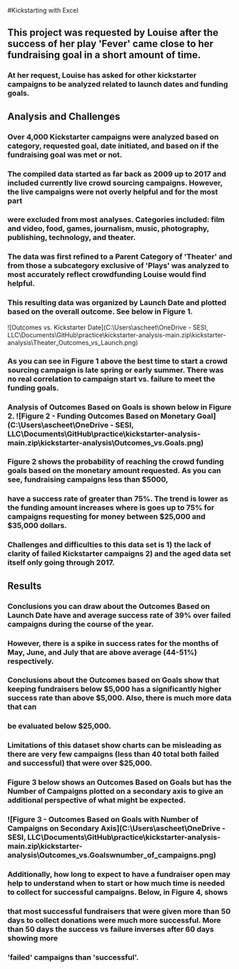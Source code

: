 #Kickstarting with Excel

## This project was requested by Louise after the success of her play 'Fever' came close to her fundraising goal in a short amount of time.

###  At her request, Louise has asked for other kickstarter campaigns to be analyzed related to launch dates and funding goals.

## Analysis and Challenges

### Over 4,000 Kickstarter campaigns were analyzed based on category, requested goal, date initiated, and based on if the fundraising goal was met or not.
### The compiled data started as far back as 2009 up to 2017 and included currently live crowd sourcing campaigns. However, the live campaigns were not overly helpful and for the most part
### were excluded from most analyses.  Categories included: film and video, food, games, journalism, music, photography, publishing, technology, and theater.

### The data was first refined to a Parent Category of 'Theater' and from those a subcategory exclusive of 'Plays' was analyzed to most accurately reflect crowdfunding Louise would find helpful.
### This resulting data was organized by Launch Date and plotted based on the overall outcome.  See below in Figure 1.
![Outcomes vs. Kickstarter Date](C:\Users\ascheet\OneDrive - SESI, LLC\Documents\GitHub\practice\kickstarter-analysis-main.zip\kickstarter-analysis\Theater_Outcomes_vs_Launch.png)
### As you can see in Figure 1 above the best time to start a crowd sourcing campaign is late spring or early summer.  There was no real correlation to campaign start vs. failure to meet the funding goals.



### Analysis of Outcomes Based on Goals is shown below in Figure 2. ![Figure 2 - Funding Outcomes Based on Monetary Goal](C:\Users\ascheet\OneDrive - SESI, LLC\Documents\GitHub\practice\kickstarter-analysis-main.zip\kickstarter-analysis\Outcomes_vs.Goals.png)
### Figure 2 shows the probability of reaching the crowd funding goals based on the monetary amount requested.  As you can see, fundraising campaigns less than $5000, 
### have a success rate of greater than 75%.  The trend is lower as the funding amount increases where is goes up to 75% for campaigns requesting for money between $25,000 and $35,000 dollars.

### Challenges and difficulties to this data set is 1) the lack of clarity of failed Kickstarter campaigns 2) and the aged data set itself only going through 2017.  
## Results

### Conclusions you can draw about the Outcomes Based on Launch Date have and average success rate of 39% over failed campaigns during the course of the year.  
### However, there is a spike in success rates for the months of May, June, and July that are above average (44-51%) respectively.

### Conclusions about the Outcomes based on Goals show that keeping fundraisers below $5,000 has a significantly higher success rate than above $5,000.  Also, there is much more data that can 
### be evaluated below $25,000.  

### Limitations of this dataset show charts can be misleading as there are very few campaigns (less than 40 total both failed and successful) that were over $25,000.
### Figure 3 below shows an Outcomes Based on Goals but has the Number of Campaigns plotted on a secondary axis to give an additional perspective of what might be expected.  
### ![Figure 3 - Outcomes Based on Goals with Number of Campaigns on Secondary Axis](C:\Users\ascheet\OneDrive - SESI, LLC\Documents\GitHub\practice\kickstarter-analysis-main.zip\kickstarter-analysis\Outcomes_vs.Goalswnumber_of_campaigns.png)
### Additionally, how long to expect to have a fundraiser open may help to understand when to start or how much time is needed to collect for successful campaigns.  Below, in Figure 4, shows
### that most successful fundraisers that were given more than 50 days to collect donations were much more successful.  More than 50 days the success vs failure inverses after 60 days showing more 
### 'failed' campaigns than 'successful'.  
 
